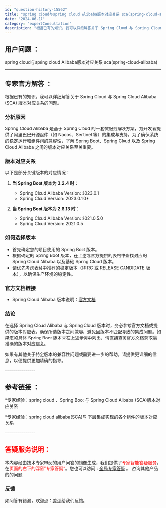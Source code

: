 ```yaml
---
id: "question-history-15562"
title: "spring cloud与spring cloud Alibaba版本对应关系 sca(spring-cloud-alibaba)"
date: "2024-06-17"
category: "expertConsultation"
description: "根据已有的知识，我可以详细解答关于 Spring Cloud 与 Spring Cloud Alibaba (SCA) 版本对应关系的问题。### 分析原因Spring Cloud Alibaba 是基于 Spring Cloud 的一套微服务解决方案，为开发者提供了阿里巴巴开源组件（如 Nacos"
---
```


## 用户问题 ： 
 spring cloud与spring cloud Alibaba版本对应关系 sca(spring-cloud-alibaba) 

---------------
## 专家官方解答 ：

根据已有的知识，我可以详细解答关于 Spring Cloud 与 Spring Cloud Alibaba (SCA) 版本对应关系的问题。

### 分析原因
Spring Cloud Alibaba 是基于 Spring Cloud 的一套微服务解决方案，为开发者提供了阿里巴巴开源组件（如 Nacos、Sentinel 等）的集成与支持。为了确保系统的稳定运行和组件间的兼容性，了解 Spring Boot、Spring Cloud 以及 Spring Cloud Alibaba 之间的版本对应关系至关重要。

### 版本对应关系
以下是部分关键版本的对应情况：

1. **当 Spring Boot 版本为 3.2.4 时**：
   - Spring Cloud Alibaba Version: 2023.0.1
   - Spring Cloud Version: 2023.0.1.0*

2. **当 Spring Boot 版本为 2.6.13 时**：
   - Spring Cloud Alibaba Version: 2021.0.5.0
   - Spring Cloud Version: 2021.0.5

### 如何选择版本
- 首先确定您的项目使用的 Spring Boot 版本。
- 根据确定的 Spring Boot 版本，在上述或官方提供的表格中查找对应的 Spring Cloud Alibaba 以及基础 Spring Cloud 版本。
- 请优先考虑表格中推荐的稳定版本（非 RC 或 RELEASE CANDIDATE 版本），以确保生产环境的稳定性。

### 官方文档链接
- Spring Cloud Alibaba 版本说明：[官方文档](https://sca.aliyun.com/docs/2023/overview/version-explain/)

### 结论
在选择 Spring Cloud Alibaba 与 Spring Cloud 版本时，务必参考官方文档或提供的版本对应表，确保所选版本之间兼容，避免因版本不匹配导致的集成问题。如果您的具体 Spring Boot 版本未在上述示例中列出，请直接查阅官方文档获取最准确的版本对应信息。

如果有其他关于特定版本的兼容性问题或需要进一步的帮助，请提供更详细的信息，以便提供更加精确的指导。


<font color="#949494">---------------</font> 


## 参考链接 ：

*专家经验：spring cloud 、Spring Boot 与 Spring Cloud Alibaba (SCA)版本对应关系 
 
 *专家经验：spring cloud alibaba(SCA)与 下层集成实现的各个组件的版本对应关系 


 <font color="#949494">---------------</font> 
 


## <font color="#FF0000">答疑服务说明：</font> 

本内容经由技术专家审阅的用户问答的镜像生成，我们提供了<font color="#FF0000">专家智能答疑服务</font>，在<font color="#FF0000">页面的右下的浮窗”专家答疑“</font>。您也可以访问 : [全局专家答疑](https://opensource.alibaba.com/chatBot) 。 咨询其他产品的的问题

### 反馈
如问答有错漏，欢迎点：[差评](https://ai.nacos.io/user/feedbackByEnhancerGradePOJOID?enhancerGradePOJOId=15587)给我们反馈。
